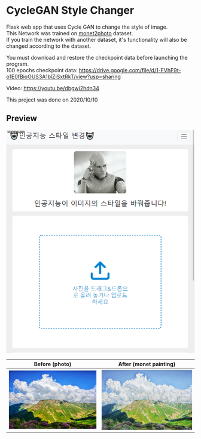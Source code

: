 # CycleGAN Style Changer

Flask web app that uses Cycle GAN to change the style of image.  
This Network was trained on [monet2photo](https://www.kaggle.com/balraj98/monet2photo) dataset.  
If you train the network with another dataset, it's functionality will also be changed according to the dataset.

You must download and restore the checkpoint data before launching the program.  
100 epochs checkpoint data: https://drive.google.com/file/d/1-FVhF9t-o1E0fBioOUS3A1blZiSxtRkT/view?usp=sharing

Video: https://youtu.be/dbgwi2hdn34  

This project was done on 2020/10/10  

## Preview

![preview](.github/preview.gif)

|Before (photo)|After (monet painting)|
|------|---|
|![before](.github/before.jpg)|![after](.github/after.jpg)|
